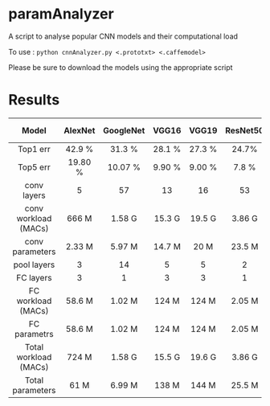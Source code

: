 # paramAnalyzer
A script to analyse popular CNN models and their computational load

To use : 
`python cnnAnalyzer.py <.prototxt> <.caffemodel>`

Please be sure to download the models using the appropriate script

# Results
|         Model         | AlexNet | GoogleNet |  VGG16 |  VGG19 | ResNet50 | ResNet101 | ResNet-152 |
|:---------------------:|:-------:|:---------:|:------:|:------:|:--------:|:---------:|:----------:|
|        Top1 err       |  42.9 % |   31.3 %  | 28.1 % | 27.3 % |   24.7%  |  23.6% %  |    23.0%   |
|        Top5 err       | 19.80 % |  10.07 %  | 9.90 % | 9.00 % |   7.8 %  |   7.1 %   |    6.7 %   |
|      conv layers      |    5    |     57    |   13   |   16   |    53    |    104    |     155    |
|  conv workload (MACs) |  666 M  |   1.58 G  | 15.3 G | 19.5 G |  3.86 G  |   7.57 G  |   11.3 G   |
|    conv parameters    |  2.33 M |   5.97 M  | 14.7 M |  20 M  |  23.5 M  |   42.4 M  |    58 M    |
|      pool layers      |    3    |     14    |    5   |    5   |     2    |     2     |      2     |
|       FC layers       |    3    |     1     |    3   |    3   |     1    |     1     |      1     |
|   FC workload (MACs)  |  58.6 M |   1.02 M  |  124 M |  124 M |  2.05 M  |   2.05 M  |   2.05 M   |
|      FC parametrs     |  58.6 M |   1.02 M  |  124 M |  124 M |  2.05 M  |   2.05 M  |   2.05 M   |
| Total workload (MACs) |  724 M  |   1.58 G  | 15.5 G | 19.6 G |  3.86 G  |   7.57 G  |   11.3 G   |
|    Total parameters   |   61 M  |   6.99 M  |  138 M |  144 M |  25.5 M  |   44.4 M  |    60 M    |
